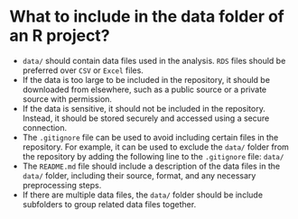 # What to include in the data folder of an R project?
- `data/` should contain data files used in the analysis. `RDS` files should be preferred over `CSV` or `Excel` files. 
- If the data is too large to be included in the repository, it should be downloaded from elsewhere, such as a public source or a private source with permission.
- If the data is sensitive, it should not be included in the repository. Instead, it should be stored securely and accessed using a secure connection.
- The `.gitignore` file can be used to avoid including certain files in the repository. For example, it can be used to exclude the `data/` folder from the repository by adding the following line to the `.gitignore` file: `data/`
- The `README.md` file should include a description of the data files in the `data/` folder, including their source, format, and any necessary preprocessing steps.
- If there are multiple data files, the `data/` folder should be include subfolders to group related data files together.